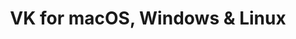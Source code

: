 ---
name: VK
url: 'https://vk.com'
category: Social Networking
title: 'VK for macOS, Windows & Linux'
key: vk

---